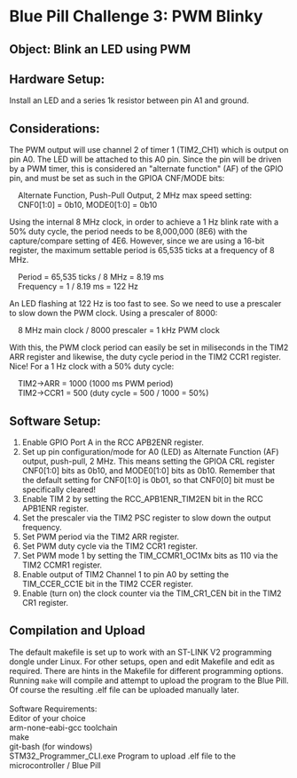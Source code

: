Blue Pill Challenge 3: PWM Blinky
=================================

Object: Blink an LED using PWM
------------------------------

Hardware Setup:
---------------
Install an LED and a series 1k resistor between pin A1 and ground.

Considerations:
---------------

The PWM output will use channel 2 of timer 1 (TIM2_CH1) which is output on pin A0.
The LED will be attached to this A0 pin. Since the pin will be driven by a PWM timer,
this is considered an "alternate function" (AF) of the GPIO pin, and must be set as
such in the GPIOA CNF/MODE bits:

&nbsp;&nbsp;&nbsp;&nbsp;Alternate Function, Push-Pull Output, 2 MHz max speed setting:<br>
&nbsp;&nbsp;&nbsp;&nbsp;CNF0[1:0] = 0b10, MODE0[1:0] = 0b10

Using the internal 8 MHz clock, in order to achieve a 1 Hz blink rate with a 50% duty
cycle, the period needs to be 8,000,000 (8E6) with the capture/compare setting of 4E6.
However, since we are using a 16-bit register, the maximum settable period is 65,535
ticks at a frequency of 8 MHz.

&nbsp;&nbsp;&nbsp;&nbsp;Period = 65,535 ticks / 8 MHz = 8.19 ms<br>
&nbsp;&nbsp;&nbsp;&nbsp;Frequency = 1 / 8.19 ms = 122 Hz

An LED flashing at 122 Hz is too fast to see. So we need to use a prescaler to slow
down the PWM clock. Using a prescaler of 8000:

&nbsp;&nbsp;&nbsp;&nbsp;8 MHz main clock / 8000 prescaler = 1 kHz PWM clock

With this, the PWM clock period can easily be set in miliseconds in the TIM2 ARR register and
likewise, the duty cycle period in the TIM2 CCR1 register. Nice! For a 1 Hz clock with a 50%
duty cycle:

&nbsp;&nbsp;&nbsp;&nbsp;TIM2->ARR = 1000  (1000 ms PWM period)<br>
&nbsp;&nbsp;&nbsp;&nbsp;TIM2->CCR1 = 500  (duty cycle = 500 / 1000 = 50%)


Software Setup:
---------------

1. Enable GPIO Port A in the RCC APB2ENR register.
2. Set up pin configuration/mode for A0 (LED) as Alternate Function (AF) output,
   push-pull, 2 MHz. This means setting the GPIOA CRL register CNF0[1:0] bits as
   0b10, and MODE0[1:0] bits as 0b10. Remember that the default setting for
   CNF0[1:0] is 0b01, so that CNF0[0] bit must be specifically cleared!
3. Enable TIM 2 by setting the RCC_APB1ENR_TIM2EN bit in the RCC APB1ENR register.
4. Set the prescaler via the TIM2 PSC register to slow down the output frequency.
5. Set PWM period via the TIM2 ARR register.
6. Set PWM duty cycle via the TIM2 CCR1 register.
7. Set PWM mode 1 by setting the TIM_CCMR1_OC1Mx bits as 110 via the TIM2 CCMR1
   register.
8. Enable output of TIM2 Channel 1 to pin A0 by setting the TIM_CCER_CC1E bit in
   the TIM2 CCER register.
9. Enable (turn on) the clock counter via the TIM_CR1_CEN bit in the TIM2 CR1
   register.

Compilation and Upload<br>
----------------------
The default makefile is set up to work with an ST-LINK V2 programming dongle under Linux. For other
setups, open and edit Makefile and edit as required. There are hints in the Makefile for different
programming options.
<br>
Running ```make``` will compile and attempt to upload the program to the Blue Pill. Of course the resulting .elf
file can be uploaded manually later.<br>
<br>
Software Requirements:<br>
Editor of your choice<br>
arm-none-eabi-gcc toolchain<br>
make<br>
git-bash (for windows)<br>
STM32_Programmer_CLI.exe Program to upload .elf file to the microcontroller / Blue Pill<br>

